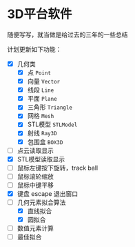 # 3D平台软件

随便写写，就当做是给过去的三年的一些总结

计划更新如下功能：

- [x] 几何类
  - [x] 点 `Point`
  - [x] 向量 `Vector`
  - [x] 线段 `Line`
  - [x] 平面 `Plane`
  - [x] 三角形 `Triangle`
  - [x] 网格 `Mesh`
  - [x] STL模型 `STLModel`
  - [x] 射线 `Ray3D`
  - [x] 包围盒 `BOX3D`
- [ ] 点云读取显示
- [x] STL模型读取显示
- [ ] 鼠标左键按下旋转，track ball
- [ ] 鼠标滚轮缩放
- [ ] 鼠标中键平移
- [x] 键盘 escape 退出窗口
- [ ] 几何元素拟合算法
  - [x] 直线拟合
  - [x] 圆拟合
- [ ] 数值元素计算
- [ ] 最佳拟合